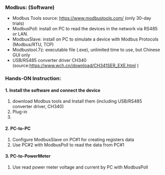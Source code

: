 ### Modbus: (Software)
* Modbus Tools source: https://www.modbustools.com/ (only 30-day trials)
* ModbusPoll: install on PC to read the devices in the network via RS485 or LAN.
* ModbusSlave: install on PC to simulate a device with Modbus Protocols (Modbus/RTU, TCP)
* Modbustool.7z: executable file (.exe), unlimited time to use, but Chinese GUI only
* USB/RS485 converter driver CH340 (source:https://www.wch.cn/download/CH341SER_EXE.html )
### Hands-ON Instruction: 
#### 1. Install the software and connect the device
1. download Modbus tools and Install them (including USB/RS485 converter driver, CH340)
2. Plug-in
3. 
#### 2. PC-to-PC
1. Configure ModbusSlave on PC#1 for creating registers data
2. Use PC#2 with ModbusPoll to read the data from PC#1
#### 3. PC-to-PowerMeter
1. Use read power meter voltage and current by PC with ModbusPoll
